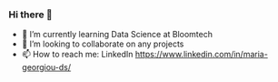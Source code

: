 ### Hi there 👋

- 🌱 I’m currently learning Data Science at Bloomtech
- 👯 I’m looking to collaborate on any projects 
- 📫 How to reach me: LinkedIn https://www.linkedin.com/in/maria-georgiou-ds/ 

<!--
**MariaGeorgiou/MariaGeorgiou** is a ✨ _special_ ✨ repository because its `README.md` (this file) appears on your GitHub profile.

Here are some ideas to get you started:

- 🔭 I’m currently working on ...
- 🌱 I’m currently learning Data Science at Bloomtech
- 👯 I’m looking to collaborate on any projects 
- 🤔 I’m looking for help with ...
- 💬 Ask me about ...
- 📫 How to reach me: LinkedIn https://www.linkedin.com/in/maria-georgiou-064618281/
- 😄 Pronouns: ...
- ⚡ Fun fact: ...
-->
